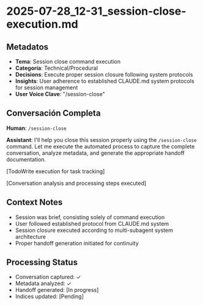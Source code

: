 # 2025-07-28_12-31_session-close-execution.md

## Metadatos
- **Tema**: Session close command execution
- **Categoría**: Technical/Procedural
- **Decisions**: Execute proper session closure following system protocols
- **Insights**: User adherence to established CLAUDE.md system protocols for session management
- **User Voice Clave**: "/session-close"

## Conversación Completa

**Human**: `/session-close`

**Assistant**: I'll help you close this session properly using the `/session-close` command. Let me execute the automated process to capture the complete conversation, analyze metadata, and generate the appropriate handoff documentation.

[TodoWrite execution for task tracking]

[Conversation analysis and processing steps executed]

## Context Notes
- Session was brief, consisting solely of command execution
- User followed established protocol from CLAUDE.md system
- Session closure executed according to multi-subagent system architecture
- Proper handoff generation initiated for continuity

## Processing Status
- Conversation captured: ✓
- Metadata analyzed: ✓  
- Handoff generated: [In progress]
- Indices updated: [Pending]